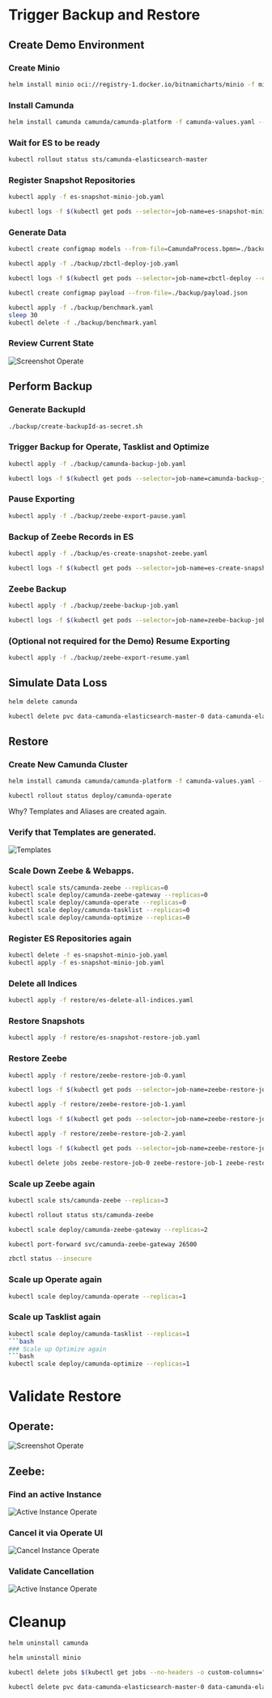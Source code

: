 # Trigger Backup and Restore

## Create Demo Environment

### Create Minio

```bash
helm install minio oci://registry-1.docker.io/bitnamicharts/minio -f minio-values.yaml
```

### Install Camunda

```bash
helm install camunda camunda/camunda-platform -f camunda-values.yaml --version 9.3.6
```

### Wait for ES to be ready
```bash
kubectl rollout status sts/camunda-elasticsearch-master
```

### Register Snapshot Repositories
```bash
kubectl apply -f es-snapshot-minio-job.yaml
```

```bash
kubectl logs -f $(kubectl get pods --selector=job-name=es-snapshot-minio-job --output=jsonpath='{.items[*].metadata.name}' | awk '{print $1}') 
```

### Generate Data

```bash
kubectl create configmap models --from-file=CamundaProcess.bpmn=./backup/BenchmarkProcess.bpmn
```

```bash
kubectl apply -f ./backup/zbctl-deploy-job.yaml 
```

```bash
kubectl logs -f $(kubectl get pods --selector=job-name=zbctl-deploy --output=jsonpath='{.items[*].metadata.name}' | awk '{print $1}') 
```

```bash
kubectl create configmap payload --from-file=./backup/payload.json
```

```bash
kubectl apply -f ./backup/benchmark.yaml
sleep 30
kubectl delete -f ./backup/benchmark.yaml
```


### Review Current State

![Screenshot Operate](images/operate-overview.png)

## Perform Backup
### Generate BackupId
```bash
./backup/create-backupId-as-secret.sh
```

### Trigger Backup for Operate, Tasklist and Optimize

```bash
kubectl apply -f ./backup/camunda-backup-job.yaml
```

```bash
kubectl logs -f $(kubectl get pods --selector=job-name=camunda-backup-job --output=jsonpath='{.items[*].metadata.name}' | awk '{print $1}') 
```
### Pause Exporting

```bash
kubectl apply -f ./backup/zeebe-export-pause.yaml
```

### Backup of Zeebe Records in ES
```bash
kubectl apply -f ./backup/es-create-snapshot-zeebe.yaml
```

```bash
kubectl logs -f $(kubectl get pods --selector=job-name=es-create-snapshot-zeebe --output=jsonpath='{.items[*].metadata.name}' | awk '{print $1}') 
```

### Zeebe Backup
```bash
kubectl apply -f ./backup/zeebe-backup-job.yaml
```

```bash
kubectl logs -f $(kubectl get pods --selector=job-name=zeebe-backup-job --output=jsonpath='{.items[*].metadata.name}' | awk '{print $1}') 
```

### (Optional not required for the Demo) Resume Exporting

```bash
kubectl apply -f ./backup/zeebe-export-resume.yaml
```

## Simulate Data Loss

```bash
helm delete camunda
```

```bash
kubectl delete pvc data-camunda-elasticsearch-master-0 data-camunda-elasticsearch-master-1 data-camunda-postgresql-0 data-camunda-zeebe-0 data-camunda-zeebe-1 data-camunda-zeebe-2
```

## Restore
### Create New Camunda Cluster

```bash
helm install camunda camunda/camunda-platform -f camunda-values.yaml --version 9.3.6
```

```bash
kubectl rollout status deploy/camunda-operate
```

Why? Templates and Aliases are created again.

### Verify that Templates are generated.

![Templates](images/kibana-templates.png)

### Scale Down Zeebe & Webapps.
```bash
kubectl scale sts/camunda-zeebe --replicas=0
kubectl scale deploy/camunda-zeebe-gateway --replicas=0
kubectl scale deploy/camunda-operate --replicas=0
kubectl scale deploy/camunda-tasklist --replicas=0
kubectl scale deploy/camunda-optimize --replicas=0
```

### Register ES Repositories again
```bash
kubectl delete -f es-snapshot-minio-job.yaml
kubectl apply -f es-snapshot-minio-job.yaml
```
### Delete all Indices
```bash
kubectl apply -f restore/es-delete-all-indices.yaml
```

### Restore Snapshots
```bash
kubectl apply -f restore/es-snapshot-restore-job.yaml
```

### Restore Zeebe
```bash
kubectl apply -f restore/zeebe-restore-job-0.yaml
```

```bash
kubectl logs -f $(kubectl get pods --selector=job-name=zeebe-restore-job-0 --output=jsonpath='{.items[*].metadata.name}' | awk '{print $1}') 
```

```bash
kubectl apply -f restore/zeebe-restore-job-1.yaml
```

```bash
kubectl logs -f $(kubectl get pods --selector=job-name=zeebe-restore-job-1 --output=jsonpath='{.items[*].metadata.name}' | awk '{print $1}') 
```

```bash
kubectl apply -f restore/zeebe-restore-job-2.yaml
```

```bash
kubectl logs -f $(kubectl get pods --selector=job-name=zeebe-restore-job-2 --output=jsonpath='{.items[*].metadata.name}' | awk '{print $1}') 
```

```bash
kubectl delete jobs zeebe-restore-job-0 zeebe-restore-job-1 zeebe-restore-job-2
```

### Scale up Zeebe again
```bash
kubectl scale sts/camunda-zeebe --replicas=3
```

```bash
kubectl rollout status sts/camunda-zeebe
```

```bash
kubectl scale deploy/camunda-zeebe-gateway --replicas=2
```

```bash
kubectl port-forward svc/camunda-zeebe-gateway 26500
```

```bash
zbctl status --insecure
```

### Scale up Operate again
```bash
kubectl scale deploy/camunda-operate --replicas=1
```
### Scale up Tasklist again
```bash
kubectl scale deploy/camunda-tasklist --replicas=1
```bash
### Scale up Optimize again
```bash
kubectl scale deploy/camunda-optimize --replicas=1
```

# Validate Restore

## Operate:

![Screenshot Operate](images/operate-overview.png)

## Zeebe:
### Find an active Instance

![Active Instance Operate](images/active-instance-operate.png)

### Cancel it via Operate UI

![Cancel Instance Operate](images/cancel-instance-operate1.png)

### Validate Cancellation
![Active Instance Operate](images/cancel-instance-operate2.png)

# Cleanup
```bash
helm uninstall camunda
```

```bash
helm uninstall minio
```

```bash
kubectl delete jobs $(kubectl get jobs --no-headers -o custom-columns=":metadata.name,:status.conditions[?(@.type=='Complete')].status" | grep True | cut -d" " -f1)
```
```bash
kubectl delete pvc data-camunda-elasticsearch-master-0 data-camunda-elasticsearch-master-1 data-camunda-postgresql-0 data-camunda-zeebe-0 data-camunda-zeebe-1 data-camunda-zeebe-2 minio
```
